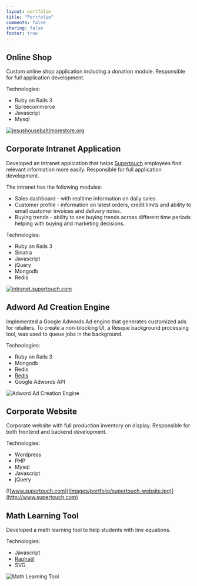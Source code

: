 ```yaml
---
layout: portfolio
title: "Portfolio"
comments: false
sharing: false
footer: true
---
```


## Online Shop

Custom online shop application including a donation module. Responsible for full application development.

Technologies:

* Ruby on Rails 3
* Spreecommerce
* Javascript
* Mysql

[![jesushousebaltimorestore.org](/images/portfolio/jesushousebaltimorestore.jpg)](http://jesushousebaltimorestore.org)

## Corporate Intranet Application

Developed an Intranet application that helps [Supertouch](http://www.supertouch.com) employees find relevant information more easily. Responsible for full application development.

The intranet has the following modules:

* Sales dashboard - with realtime information on daily sales.
* Customer profile - information on latest orders, credit limits and ability to email customer invoices and delivery notes.
* Buying trends - ability to see buying trends across different time periods helping with buying and marketing decisions.

Technologies:

* Ruby on Rails 3
* Sinatra
* Javascript
* jQuery
* Mongodb
* Redis

[![intranet.supertouch.com](/images/portfolio/intranet-supertouch.jpg)](http://intranet.supertouch.com)

## Adword Ad Creation Engine

Implemented a Google Adwords Ad engine that generates customized ads for retailers. To create a non-blocking UI, a Resque background processing tool, was used to queue jobs in the background.

Technologies:

* Ruby on Rails 3
* Mongodb
* Redis
* [Redis](https://github.com/defunkt/resque)
* Google Adwords API

![Adword Ad Creation Engine](/images/portfolio/adword-engine.jpg)

## Corporate Website

Corporate website with full production inventory on display. Responsible for both frontend and backend development.

Technologies:

* Wordpress
* PHP
* Mysql
* Javascript
* jQuery

[![www.supertouch.com](/images/portfolio/supertouch-website.jpg)](http://www.supertouch.com)

## Math Learning Tool

Developed a math learning tool to help students with line equations.

Technologies:

* Javascript
* [Raphaël](http://raphaeljs.com/)
* SVG

![Math Learning Tool](/images/portfolio/math-graph.jpg)

